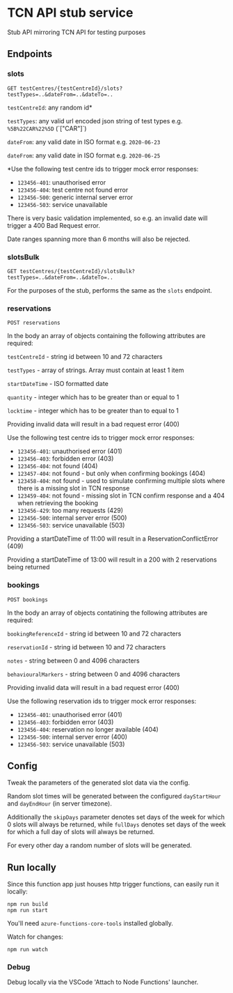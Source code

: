 # TCN API stub service

Stub API mirroring TCN API for testing purposes

## Endpoints

### slots
```
GET testCentres/{testCentreId}/slots?testTypes=..&dateFrom=..&dateTo=..
```

`testCentreId`: any random id*

`testTypes`: any valid url encoded json string of test types e.g. `%5B%22CAR%22%5D` (\`["CAR"]\`)

`dateFrom`: any valid date in ISO format e.g. `2020-06-23`

`dateFrom`: any valid date in ISO format e.g. `2020-06-25`

*Use the following test centre ids to trigger mock error responses:
- `123456-401`: unauthorised error
- `123456-404`: test centre not found error
- `123456-500`: generic internal server error
- `123456-503`: service unavailable


There is very basic validation implemented, so e.g. an invalid date will trigger a 400 Bad Request error.

Date ranges spanning more than 6 months will also be rejected.

### slotsBulk
```
GET testCentres/{testCentreId}/slotsBulk?testTypes=..&dateFrom=..&dateTo=..
```

For the purposes of the stub, performs the same as the `slots` endpoint.

### reservations
```
POST reservations 
```
In the body an array of objects containing the following attributes are required:

`testCentreId` - string id between 10 and 72 characters

`testTypes` - array of strings. Array must contain at least 1 item

`startDateTime` - ISO formatted date

`quantity` - integer which has to be greater than or equal to 1

`locktime` - integer which has to be greater than to equal to 1

Providing invalid data will result in a bad request error (400)

Use the following test centre ids to trigger mock error responses:
- `123456-401`: unauthorised error (401)
- `123456-403`: forbidden error (403)
- `123456-404`: not found (404)
- `123457-404`: not found - but only when confirming bookings (404)
- `123458-404`: not found - used to simulate confirming multiple slots where there is a missing slot in TCN response
- `123459-404`: not found - missing slot in TCN confirm response and a 404 when retrieving the booking
- `123456-429`: too many requests (429)
- `123456-500`: internal server error (500)
- `123456-503`: service unavailable (503)

Providing a startDateTime of 11:00 will result in a ReservationConflictError (409)

Providing a startDateTime of 13:00 will result in a 200 with 2 reservations being returned

### bookings
```
POST bookings 
```
In the body an array of objects contatining the following attributes are required:

`bookingReferenceId` - string id between 10 and 72 characters

`reservationId` - string id between 10 and 72 characters

`notes` -  string between 0 and 4096 characters

`behaviouralMarkers` -  string between 0 and 4096 characters

Providing invalid data will result in a bad request error (400)

Use the following reservation ids to trigger mock error responses:
- `123456-401`: unauthorised error (401)
- `123456-403`: forbidden error (403)
- `123456-404`: reservation no longer available (404)
- `123456-500`: internal server error (400)
- `123456-503`: service unavailable (503)

## Config

Tweak the parameters of the generated slot data via the config.

Random slot times will be generated between the configured `dayStartHour` and `dayEndHour` (in server timezone).

Additionally the `skipDays` parameter denotes set days of the week for which 0 slots will always be returned, while `fullDays` denotes set days of the week for which a full day of slots will always be returned.

For every other day a random number of slots will be generated.

## Run locally

Since this function app just houses http trigger functions, can easily run it locally:
```
npm run build
npm run start
```

You'll need `azure-functions-core-tools` installed globally.

Watch for changes:
```
npm run watch
```

### Debug

Debug locally via the VSCode 'Attach to Node Functions' launcher.

